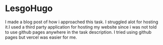 # LesgoHugo
I made a blog post of how i approached this task.
I struggled alot for hosting it.I used a third party application for hosting my website since i was not told to use github pages anywhere in the task description.
I tried using github pages but vercel was easier for me.
